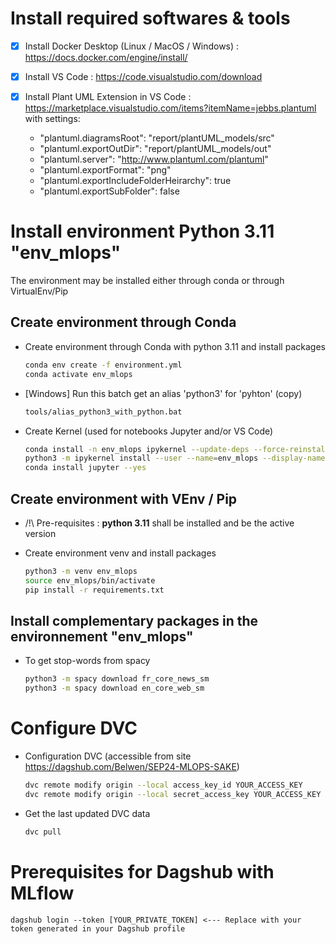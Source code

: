 # Install required softwares & tools

- [x] Install Docker Desktop (Linux / MacOS / Windows) : 
	https://docs.docker.com/engine/install/

- [x] Install VS Code : https://code.visualstudio.com/download

- [x] Install Plant UML Extension in VS Code : 
	https://marketplace.visualstudio.com/items?itemName=jebbs.plantuml
	with settings:
  - "plantuml.diagramsRoot": "report/plantUML_models/src"
  - "plantuml.exportOutDir": "report/plantUML_models/out"
  - "plantuml.server": "http://www.plantuml.com/plantuml"
  - "plantuml.exportFormat": "png"
  - "plantuml.exportIncludeFolderHeirarchy": true
  - "plantuml.exportSubFolder": false

# Install environment Python 3.11 "env_mlops"

The environment may be installed either through conda or through VirtualEnv/Pip

## Create environment through Conda
- Create environment through Conda with python 3.11 and install packages
	```sh
	conda env create -f environment.yml 
	conda activate env_mlops 
	```

- [Windows] Run this batch get an alias 'python3' for 'pyhton' (copy)
	```sh
	tools/alias_python3_with_python.bat
	```

- Create Kernel (used for notebooks Jupyter and/or VS Code)
	```sh
	conda install -n env_mlops ipykernel --update-deps --force-reinstall --yes
	python3 -m ipykernel install --user --name=env_mlops --display-name "env_mlops"
	conda install jupyter --yes
	```

## Create environment with VEnv / Pip
- /!\ Pre-requisites : **python 3.11** shall be installed and be the active version

- Create environment venv and install packages
	```sh
	python3 -m venv env_mlops
	source env_mlops/bin/activate
	pip install -r requirements.txt
	```

## Install complementary packages in the environnement "env_mlops"

- To get stop-words from spacy
	```sh
	python3 -m spacy download fr_core_news_sm
	python3 -m spacy download en_core_web_sm
	```

# Configure DVC

- Configuration DVC (accessible from site https://dagshub.com/Belwen/SEP24-MLOPS-SAKE)
	```sh
	dvc remote modify origin --local access_key_id YOUR_ACCESS_KEY
	dvc remote modify origin --local secret_access_key YOUR_ACCESS_KEY
	```

- Get the last updated DVC data
	```sh
	dvc pull 
	```
# Prerequisites for Dagshub with MLflow
```
dagshub login --token [YOUR_PRIVATE_TOKEN] <--- Replace with your token generated in your Dagshub profile
```


